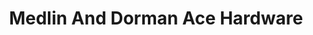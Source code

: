 ---
title: "Medlin And Dorman Ace Hardware"
url: /benson/medlin-and-dorman-ace-hardware/
shop: doityourself
---